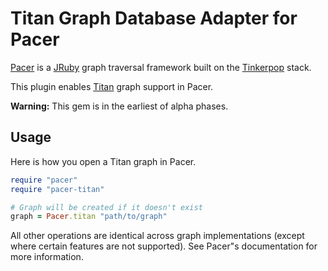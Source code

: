# Titan Graph Database Adapter for Pacer

[Pacer](https://github.com/pangloss/pacer) is a
[JRuby](http://jruby.org) graph traversal framework built on the
[Tinkerpop](http://www.tinkerpop.com) stack.

This plugin enables [Titan](http://thinkaurelius.github.com/titan/) graph
support in Pacer.

**Warning:** This gem is in the earliest of alpha phases.


## Usage

Here is how you open a Titan graph in Pacer.

```ruby
require "pacer"
require "pacer-titan"

# Graph will be created if it doesn't exist
graph = Pacer.titan "path/to/graph"
```

All other operations are identical across graph implementations (except
where certain features are not supported). See Pacer"s documentation for
more information.

